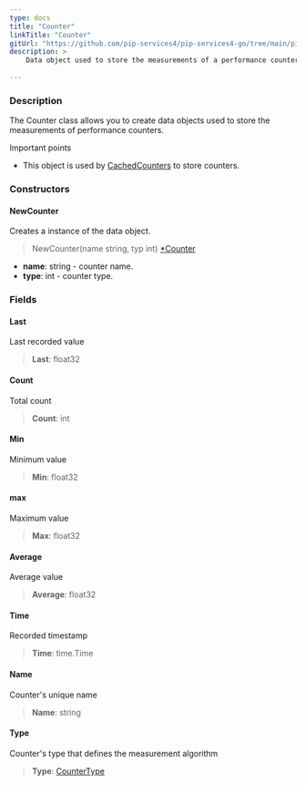 ```yaml
---
type: docs
title: "Counter"
linkTitle: "Counter"
gitUrl: "https://github.com/pip-services4/pip-services4-go/tree/main/pip-services4-observability-go"
description: >
    Data object used to store the measurements of a performance counter.
   
---
```


### Description

The Counter class allows you to create data objects used to store the measurements of performance counters.

Important points

- This object is used by [CachedCounters](../cached_counters) to store counters.

### Constructors

#### NewCounter
Creates a instance of the data object.

> NewCounter(name string, typ int) [*Counter]()

- **name**: string - counter name.
- **type**: int - counter type.


### Fields

<span class="hide-title-link">

#### Last
Last recorded value
> **Last**: float32

#### Count
Total count
> **Count**: int

#### Min
Minimum value
> **Min**: float32

#### max
Maximum value
> **Max**: float32

#### Average
Average value
> **Average**: float32

#### Time
Recorded timestamp
> **Time**: time.Time

#### Name
Counter's unique name
> **Name**: string

#### Type
Counter's type that defines the measurement algorithm
> **Type**: [CounterType](../counter_type)

</span>

